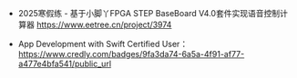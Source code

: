 - 2025寒假练 - 基于小脚丫FPGA STEP BaseBoard V4.0套件实现语音控制计算器
https://www.eetree.cn/project/3974

- App Development with Swift Certified User：
https://www.credly.com/badges/9fa3da74-6a5a-4f91-af77-a477e4bfa541/public_url
